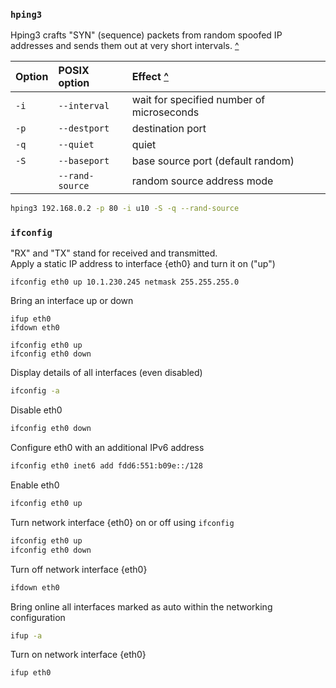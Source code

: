 ### `hping3`
Hping3 crafts "SYN" (sequence) packets from random spoofed IP addresses and sends them out at very short intervals. [^][Sec+ Lab]

Option  | POSIX option            | Effect [^][Kali hping3]
:---    | :---                    | :---
`-i`    | `--interval`            | wait for specified number of microseconds
`-p`    | `--destport`            | destination port 
`-q`    | `--quiet`               | quiet
`-S`    | `--baseport`            | base source port (default random)
&nbsp;  | `--rand-source`         | random source address mode


```sh
hping3 192.168.0.2 -p 80 -i u10 -S -q --rand-source
```

### `ifconfig`
"RX" and "TX" stand for received and transmitted.\
Apply a static IP address to interface {eth0} and turn it on ("up")
```
ifconfig eth0 up 10.1.230.245 netmask 255.255.255.0
```
Bring an interface up or down
```
ifup eth0
ifdown eth0
```
```
ifconfig eth0 up
ifconfig eth0 down
```
Display details of all interfaces (even disabled)
```sh
ifconfig -a
```
Disable eth0
```sh
ifconfig eth0 down
```
Configure eth0 with an additional IPv6 address
```sh
ifconfig eth0 inet6 add fdd6:551:b09e::/128
```
Enable eth0
```sh
ifconfig eth0 up
```
Turn network interface {eth0} on or off using `ifconfig`
```sh
ifconfig eth0 up
ifconfig eth0 down
```
Turn off network interface {eth0}
```sh
ifdown eth0
```
Bring online all interfaces marked as auto within the networking configuration
```sh
ifup -a
```
Turn on network interface {eth0}
```sh
ifup eth0
```



[Sec+ Lab]: https://pts.measureup.com/web/index.php#dashboard.php "Practice Lab: CompTIA Security+ (SY0-501)"
[Kali hping3]: https://tools.kali.org/information-gathering/hping3 "tools.kali.org: \"hping3 - Active Network Smashing Tool\""